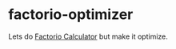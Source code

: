 # factorio-optimizer

Lets do [Factorio Calculator](http://kirkmcdonald.github.io/calc.html) but make it optimize.
